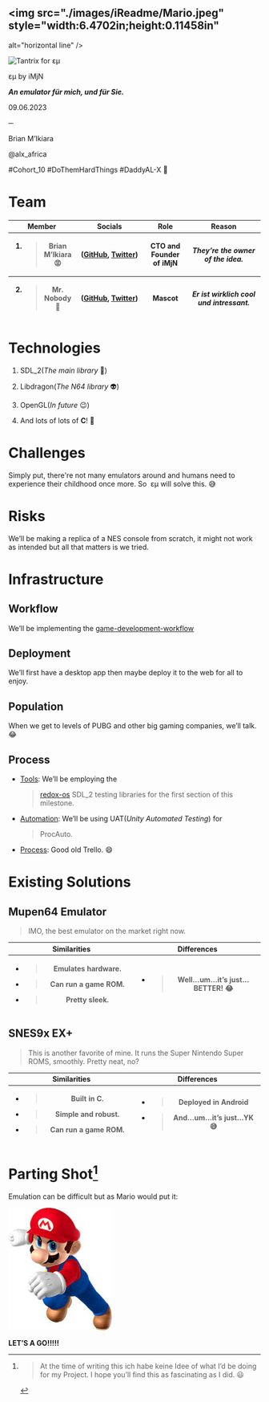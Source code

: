 ## <img src="./images/iReadme/Mario.jpeg" style="width:6.4702in;height:0.11458in"
alt="horizontal line" /> 

<img src="./images/iReadme/Tantrix.jpg" style="width:6.46354in;height:4.30903in"
alt="Tantrix for εµ" />

εµ by iMjN

***An emulator für mich, und für Sie.***

09.06.2023

**─**

Brian M’Ikiara

@alx_africa

\#Cohort_10 \#DoThemHardThings \#DaddyAL-X 🫦

#  

# Team

<table>
<colgroup>
<col style="width: 25%" />
<col style="width: 27%" />
<col style="width: 17%" />
<col style="width: 29%" />
</colgroup>
<thead>
<tr class="header">
<th><strong>Member</strong></th>
<th><strong>Socials</strong></th>
<th><strong>Role</strong></th>
<th><strong>Reason</strong></th>
</tr>
<tr class="odd">
<th><ol type="1">
<li><blockquote>
<p>Brian M’Ikiara 😡</p>
</blockquote></li>
</ol></th>
<th>(<a href="https://github.com/brian-ikiara/"><u>GitHub</u></a>, <a
href="https://twitter.com/brian_ikiara"><u>Twitter</u></a>)</th>
<th>CTO and Founder of iMjN</th>
<th><em><strong>They’re the owner of the idea.</strong></em></th>
</tr>
<tr class="header">
<th><ol start="2" type="1">
<li><blockquote>
<p>Mr. Nobody 👻</p>
</blockquote></li>
</ol></th>
<th>(<a
href="https://www.youtube.com/watch?v=ryaksaimqU4"><u>GitHub</u></a>, <a
href="https://www.youtube.com/watch?v=ryaksaimqU4"><u>Twitter</u></a>)</th>
<th>Mascot</th>
<th><em><strong>Er ist wirklich cool und intressant.</strong></em></th>
</tr>
</thead>
<tbody>
</tbody>
</table>

# Technologies

1.  SDL_2(*The main library* 🎲)

2.  Libdragon(*The N64 library* 👽)

3.  OpenGL(*In future* 😉)

4.  And lots of lots of **C**! 🗿

# Challenges

Simply put, there're not many emulators around and humans need to
experience their childhood once more. So  εµ will solve this. 😅

# Risks

We’ll be making a replica of a NES console from scratch, it might not
work as intended but all that matters is we tried.

# Infrastructure

## Workflow

We’ll be implementing the
[<u>game-development-workflow</u>](https://github.com/topics/game-development-workflow)

## Deployment 

We’ll first have a desktop app then maybe deploy it to the web for all
to enjoy.

## Population

When we get to levels of PUBG and other big gaming companies, we’ll
talk. 😂

## Process

- <u>Tools</u>: We’ll be employing the
  > [<u>redox-os</u>](https://github.com/redox-os/libc) SDL_2 testing
  > libraries for the first section of this milestone.

- <u>Automation</u>: We’ll be using UAT(*Unity Automated Testing*) for
  > ProcAuto.

- <u>Process</u>: Good old Trello. 😄

#  

# Existing Solutions

## Mupen64 Emulator

> IMO, the best emulator on the market right now.

<table>
<colgroup>
<col style="width: 50%" />
<col style="width: 50%" />
</colgroup>
<thead>
<tr class="header">
<th><strong>Similarities</strong></th>
<th><strong>Differences</strong></th>
</tr>
<tr class="odd">
<th><ul>
<li><blockquote>
<p>Emulates hardware.</p>
</blockquote></li>
<li><blockquote>
<p>Can run a game ROM.</p>
</blockquote></li>
<li><blockquote>
<p>Pretty sleek.</p>
</blockquote></li>
</ul></th>
<th><ul>
<li><blockquote>
<p>Well…um…it’s just…<strong>BETTER</strong>! 😂</p>
</blockquote></li>
</ul></th>
</tr>
</thead>
<tbody>
</tbody>
</table>

## SNES9x EX+

> This is another favorite of mine. It runs the Super Nintendo Super
> ROMS, smoothly. Pretty neat, no?

<table>
<colgroup>
<col style="width: 50%" />
<col style="width: 50%" />
</colgroup>
<thead>
<tr class="header">
<th><strong>Similarities</strong></th>
<th><strong>Differences</strong></th>
</tr>
<tr class="odd">
<th><ul>
<li><blockquote>
<p>Built in C.</p>
</blockquote></li>
<li><blockquote>
<p>Simple and robust.</p>
</blockquote></li>
<li><blockquote>
<p>Can run a game ROM.</p>
</blockquote></li>
</ul></th>
<th><ul>
<li><blockquote>
<p>Deployed in Android</p>
</blockquote></li>
<li><blockquote>
<p>And…um…it’s just…<strong>YK 😅</strong></p>
</blockquote></li>
</ul></th>
</tr>
</thead>
<tbody>
</tbody>
</table>

#  

# Parting Shot[^1]

Emulation can be difficult but as Mario would put it:

<img src="./images/iReadme/Mario.jpeg" style="width:2.15625in;height:2.54167in" />

**LET’S A GO!!!!!**

[^1]:
    > At the time of writing this ich habe keine Idee of what I’d be
    > doing for my Project. I hope you’ll find this as fascinating as I
    > did. 😃
